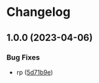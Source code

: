 # Changelog

## 1.0.0 (2023-04-06)


### Bug Fixes

* rp ([5d71b9e](https://github.com/kcirtapfromspace/database_thing/commit/5d71b9e5f695d44d8b9ff842f6b1d8279837ec2d))
